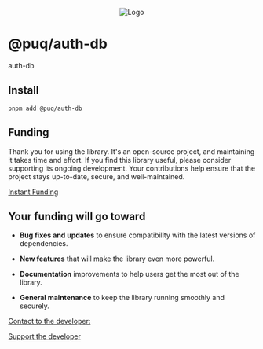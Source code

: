 <p align="center">
  <img src="https://beemood.github.io/dbs/auth-db/assets/favicon.png" alt="Logo" />
</p>

# @puq/auth-db

auth-db

## Install

`pnpm add @puq/auth-db`

## Funding

Thank you for using the library. It's an open-source project, and maintaining it takes time and effort. If you find this library useful, please consider supporting its ongoing development. Your contributions help ensure that the project stays up-to-date, secure, and well-maintained.

[Instant Funding](https://cash.app/$puqlib)

## Your funding will go toward

- **Bug fixes and updates** to ensure compatibility with the latest versions of dependencies.

- **New features** that will make the library even more powerful.

- **Documentation** improvements to help users get the most out of the library.

- **General maintenance** to keep the library running smoothly and securely.

[Contact to the developer:](mailto:robert.brightline+auth-db@gmail.com?subject=auth-db)

[Support the developer](https://cash.app/$puqlib)
